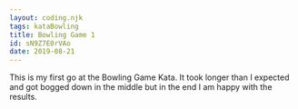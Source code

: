 ```yaml
---
layout: coding.njk
tags: kataBowling
title: Bowling Game 1
id: sN9Z7E0rVAo
date: 2019-08-21
---
```


This is my first go at the Bowling Game Kata. It took longer than I expected and got bogged down in the middle but in the end I am happy with the results.